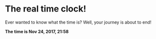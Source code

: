 # The real time clock!

Ever wanted to know what the time is? Well, your journey is about to end!

**The time is Nov 24, 2017, 21:58**